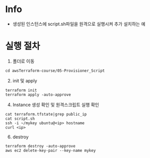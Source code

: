 # Info
* 생성된 인스턴스에 script.sh파일을 원격으로 실행시켜 추가 설치하는 예


# 실행 절차
1. 폴더로 이동
```
cd awsTerraform-course/05-Provisioner_Script
```

2. init 및 apply
```
terraform init
terraform apply -auto-approve
```


4. Instance 생성 확인 및 원격스크립트 실행 확인
```
cat terraform.tfstate|grep public_ip
cat script.sh
ssh -i ~/mykey ubuntu@<ip> hostname
curl <ip>
```

6. destroy
```
terraform destroy -auto-approve
aws ec2 delete-key-pair --key-name mykey

```
